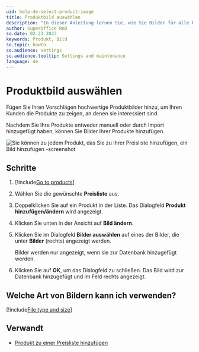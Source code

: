 ```yaml
---
uid: help-de-select-product-image
title: Produktbild auswählen
description: "In dieser Anleitung lernen Sie, wie Sie Bilder für alle Produkte hinzufügen können, die Sie zu SuperOffice-Angebot hinzufügen."
author: SuperOffice RnD
so.date: 02.23.2023
keywords: Produkt, Bild
so.topic: howto
so.audience: settings
so.audience.tooltip: Settings and maintenance
language: de
---
```


# Produktbild auswählen

Fügen Sie Ihren Vorschlägen hochwertige Produktbilder hinzu, um Ihren Kunden die Produkte zu zeigen, an denen sie interessiert sind.

Nachdem Sie Ihre Produkte entweder manuell oder durch Import hinzugefügt haben, können Sie Bilder Ihrer Produkte hinzufügen.

![Sie können zu jedem Produkt, das Sie zu Ihrer Preisliste hinzufügen, ein Bild hinzufügen -screenshot][img1]

## Schritte

1. [!include[Go to products](../includes/goto-products.md)]

1. Wählen Sie die gewünschte **Preisliste** aus.

1. Doppelklicken Sie auf ein Produkt in der Liste. Das Dialogfeld **Produkt hinzufügen/ändern** wird angezeigt.

1. Klicken Sie unten in der Ansicht auf **Bild ändern**.

1. Klicken Sie im Dialogfeld **Bilder auswählen** auf eines der Bilder, die unter **Bilder** (rechts) angezeigt werden.

    Bilder werden nur angezeigt, wenn sie zur Datenbank hinzugefügt werden.

1. Klicken Sie auf **OK**, um das Dialogfeld zu schließen. Das Bild wird zur Datenbank hinzugefügt und im Feld rechts angezeigt.

## Welche Art von Bildern kann ich verwenden?

[!include[File type and size](../../../../sale/learn/includes/image-type-and-size.md)]

## Verwandt

* [Produkt zu einer Preisliste hinzufügen][1]

<!-- Referenced links -->
[1]: add-product-to-price-list.md

<!-- Referenced images -->
[img1]: media/add-edit-product.png
